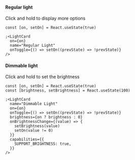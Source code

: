 #### Regular light

Click and hold to display more options

```tsx
const [on, setOn] = React.useState(true)

;<LightCard
  on={on}
  name="Regular Light"
  onToggle={() => setOn((prevState) => !prevState)}
/>
```

#### Dimmable light

Click and hold to set the brightness

```tsx
const [on, setOn] = React.useState(true)
const [brightness, setBrightness] = React.useState(100)

;<LightCard
  name="Dimmable Light"
  on={on}
  onToggle={() => setOn((prevState) => !prevState)}
  brightness={on ? brightness : 0}
  onBrightnessChange={(value) => {
    setBrightness(value)
    setOn(value != 0)
  }}
  capabilities={{
    SUPPORT_BRIGHTNESS: true,
  }}
/>
```

